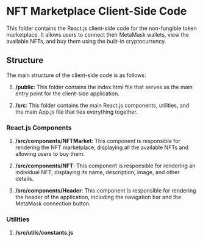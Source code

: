 # NFT Marketplace Client-Side Code

This folder contains the React.js client-side code for the non-fungible token marketplace. It allows users to connect their MetaMask wallets, view the available NFTs, and buy them using the built-in cryptocurrency.

## Structure

The main structure of the client-side code is as follows:

1. **/public**: This folder contains the index.html file that serves as the main entry point for the client-side application.

2. **/src**: This folder contains the main React.js components, utilities, and the main App.js file that ties everything together.

### React.js Components

1. **/src/components/NFTMarket**: This component is responsible for rendering the NFT marketplace, displaying all the available NFTs and allowing users to buy them.

2. **/src/components/NFT**: This component is responsible for rendering an individual NFT, displaying its name, description, image, and other details.

3. **/src/components/Header**: This component is responsible for rendering the header of the application, including the navigation bar and the MetaMask connection button.

### Utilities

1. **/src/utils/constants.js**
